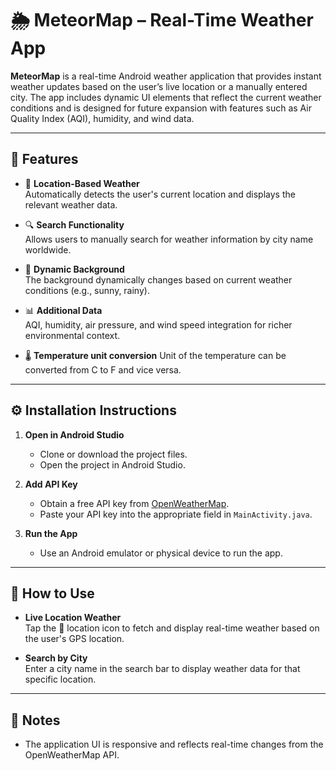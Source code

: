 # 🌦️ MeteorMap – Real-Time Weather App

**MeteorMap** is a real-time Android weather application that provides instant weather updates based on the user’s live location or a manually entered city. The app includes dynamic UI elements that reflect the current weather conditions and is designed for future expansion with features such as Air Quality Index (AQI), humidity, and wind data.

---

## 🔧 Features

- 📍 **Location-Based Weather**  
  Automatically detects the user's current location and displays the relevant weather data.

- 🔍 **Search Functionality**  
  Allows users to manually search for weather information by city name worldwide.

- 🎨 **Dynamic Background**  
  The background dynamically changes based on current weather conditions (e.g., sunny, rainy).

- 📊 **Additional Data**  
  AQI, humidity, air pressure, and wind speed integration for richer environmental context.

- 🌡️ **Temperature unit conversion**
  Unit of the temperature can be converted from C to F and vice versa.

---

## ⚙️ Installation Instructions

1. **Open in Android Studio**  
   - Clone or download the project files.
   - Open the project in Android Studio.

2. **Add API Key**  
   - Obtain a free API key from [OpenWeatherMap](https://openweathermap.org/api).
   - Paste your API key into the appropriate field in `MainActivity.java`.

3. **Run the App**  
   - Use an Android emulator or physical device to run the app.

---

## 🚀 How to Use

- **Live Location Weather**  
  Tap the 📍 location icon to fetch and display real-time weather based on the user's GPS location.

- **Search by City**  
  Enter a city name in the search bar to display weather data for that specific location.

---


## 📌 Notes

- The application UI is responsive and reflects real-time changes from the OpenWeatherMap API.
